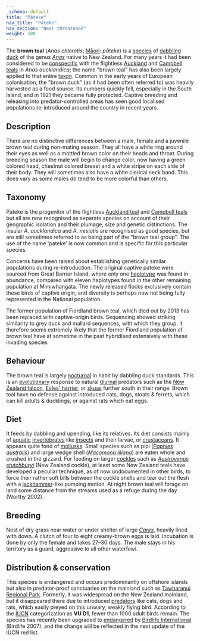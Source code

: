 ```yaml
---
_schema: default
title: "Pāteke"
nav_title: "Pāteke"
nav_section: "Near threatened"
weight: 100
---
```

                                   



 

The **brown teal** (_Anas chlorotis_; [Māori](https://en.wikipedia.org/wiki/M%C4%81ori_language): _pāteke_) is a [species](https://en.wikipedia.org/wiki/Species) of [dabbling duck](https://en.wikipedia.org/wiki/Dabbling_duck) of the genus _[Anas](https://en.wikipedia.org/wiki/Anas)_ native to New Zealand. For many years it had been considered to be [conspecific](https://en.wikipedia.org/wiki/Conspecific) with the flightless [Auckland](https://en.wikipedia.org/wiki/Auckland_teal) and [Campbell teals](https://en.wikipedia.org/wiki/Campbell_teal) in _Anas aucklandica_; the name "brown teal" has also been largely applied to that entire [taxon](https://en.wikipedia.org/wiki/Taxon). Common in the early years of European colonisation, the "brown duck" (as it had been often referred to) was heavily harvested as a food source. Its numbers quickly fell, especially in the South Island, and in 1921 they became fully protected. Captive breeding and releasing into predator-controlled areas has seen good localised populations re-introduced around the country in recent years.

Description
---------------

There are no distinctive differences between a male, female and a juvenile brown teal during non-mating season. They all have a white ring around their eyes as well as a mottled brown color on their heads and throat. During breeding season the male will begin to change color, now having a green colored head, chestnut colored breast and a white stripe on each side of their body. They will sometimes also have a white clerical neck band. This does vary as some males do tend to be more colorful than others.

Taxonomy
------------

Pateke is the progenitor of the flightless [Auckland teal](https://en.wikipedia.org/wiki/Auckland_teal) and [Campbell teals](https://en.wikipedia.org/wiki/Campbell_teal) but all are now recognised as separate species on account of their geographic isolation and their plumage, size and genetic distinctions. The insular _A. aucklandica_ and _A. nesiotis_ are recognised as good species, but are still sometimes referred to as being part of the "brown teal group". The use of the name 'pateke' is now common and is specific for this particular species.

Concerns have been raised about establishing genetically similar populations during re-introduction. The original captive pateke were sourced from Great Barrier Island, where only one [haplotype](https://en.wikipedia.org/wiki/Haplotype) was found in abundance, compared with eleven haplotypes found in the other remaining population at Mimiwhangata. The newly released flocks exclusively contain these birds of captive origin, and diversity is perhaps now not being fully represented in the National population.

The former population of Fiordland brown teal, which died out by 2013 has been replaced with captive-origin birds. Sequencing showed striking similarity to grey duck and mallard sequences, with which they group. It therefore seems extremely likely that the former Fiordland population of brown teal have at sometime in the past hybridised extensively with these invading species

Behaviour
-------------

The brown teal is largely [nocturnal](https://en.wikipedia.org/wiki/Nocturnal) in habit by dabbling duck standards. This is an [evolutionary](https://en.wikipedia.org/wiki/Evolution) response to natural [diurnal](https://en.wikipedia.org/wiki/Diurnality) predators such as the [New Zealand falcon](https://en.wikipedia.org/wiki/New_Zealand_falcon), [Eyles' harrier](https://en.wikipedia.org/wiki/Eyles%27_harrier), or [skuas](https://en.wikipedia.org/wiki/Skua) further south in their range. Brown teal have no defense against introduced cats, dogs, stoats & ferrets, which can kill adults & ducklings, or against rats which eat eggs.

Diet
--------

It feeds by dabbling and upending, like its relatives. Its diet consists mainly of [aquatic](https://en.wikipedia.org/wiki/Aquatic_animal) [invertebrates](https://en.wikipedia.org/wiki/Invertebrate) like [insects](https://en.wikipedia.org/wiki/Insect) and their larvae, or [crustaceans](https://en.wikipedia.org/wiki/Crustacean). It appears quite fond of [mollusks](https://en.wikipedia.org/wiki/Mollusk). Small species such as pipi (_[Paphies australis](https://en.wikipedia.org/wiki/Paphies_australis)_) and large wedge shell (_[Macomona liliana](https://en.wikipedia.org/wiki/Macomona_liliana)_) are eaten whole and crushed in the gizzard. For feeding on larger [cockles](https://en.wikipedia.org/wiki/Cockle_(bivalve)) such as _[Austrovenus stutchburyi](https://en.wikipedia.org/wiki/Austrovenus_stutchburyi)_ (New Zealand cockle), at least some New Zealand teals have developed a peculiar technique, as of now undocumented in other birds, to force their rather soft bills between the cockle shells and tear out the flesh with a [jackhammer](https://en.wikipedia.org/wiki/Jackhammer)\-like pumping motion. At night brown teal will forage on land some distance from the streams used as a refuge during the day (Worthy 2002).

Breeding
------------

Nest of dry grass near water or under shelter of large _[Carex](https://en.wikipedia.org/wiki/Carex)_, heavily lined with down. A clutch of four to eight creamy-brown eggs is laid. Incubation is done by only the female and takes 27–30 days. The male stays in his territory as a guard, aggressive to all other waterfowl.

Distribution & conservation
-------------------------------

This species is endangered and occurs predominantly on offshore islands but also in predator-proof sanctuaries on the mainland such as [Tawharanui Regional Park](https://en.wikipedia.org/wiki/Tawharanui_Regional_Park). Formerly, it was widespread on the New Zealand mainland, but it disappeared there due to introduced [predators](https://en.wikipedia.org/wiki/Predator) like cats, dogs and rats, which easily preyed on this unwary, weakly flying bird. According to the [IUCN](https://en.wikipedia.org/wiki/IUCN) categorization as **VU D1**, fewer than 1000 adult birds remain. The species has recently been upgraded to [endangered](https://en.wikipedia.org/wiki/Endangered_species) by [Birdlife International](https://en.wikipedia.org/wiki/Birdlife_International) (Birdlife 2007), and the change will be reflected in the next update of the IUCN red list.

